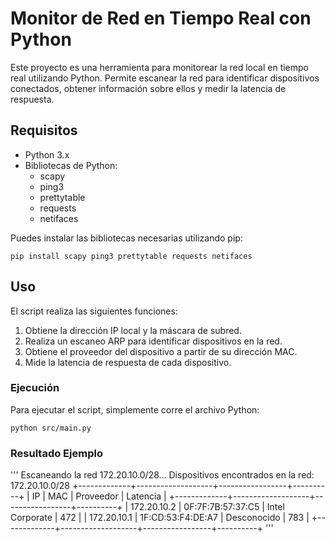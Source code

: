 # Monitor de Red en Tiempo Real con Python

Este proyecto es una herramienta para monitorear la red local en tiempo real utilizando Python. Permite escanear la red para identificar dispositivos conectados, obtener información sobre ellos y medir la latencia de respuesta.

## Requisitos

- Python 3.x
- Bibliotecas de Python:
    - scapy
    - ping3
    - prettytable
    - requests
    - netifaces

Puedes instalar las bibliotecas necesarias utilizando pip:

```
pip install scapy ping3 prettytable requests netifaces
```

## Uso

El script realiza las siguientes funciones:

1. Obtiene la dirección IP local y la máscara de subred.
2. Realiza un escaneo ARP para identificar dispositivos en la red.
3. Obtiene el proveedor del dispositivo a partir de su dirección MAC.
4. Mide la latencia de respuesta de cada dispositivo.

### Ejecución

Para ejecutar el script, simplemente corre el archivo Python:

```
python src/main.py
```

### Resultado Ejemplo
'''
Escaneando la red 172.20.10.0/28...
Dispositivos encontrados en la red: 172.20.10.0/28
+-------------+-------------------+-----------------+----------+
|      IP     |         MAC       |    Proveedor    | Latencia |
+-------------+-------------------+-----------------+----------+
| 172.20.10.2 | 0F:7F:7B:57:37:C5 | Intel Corporate |   472    |
| 172.20.10.1 | 1F:CD:53:F4:DE:A7 |   Desconocido   |   783    |
+-------------+-------------------+-----------------+----------+
'''